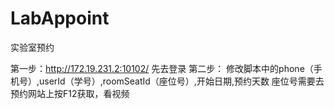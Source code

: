 # LabAppoint
实验室预约

第一步：http://172.19.231.2:10102/ 先去登录
第二步： 修改脚本中的phone（手机号）,userId（学号）,roomSeatId（座位号）,开始日期,预约天数
座位号需要去预约网站上按F12获取，看视频
